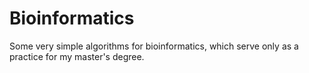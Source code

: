 Bioinformatics
===

Some very simple algorithms for bioinformatics, which serve only as a practice
for my master's degree.
